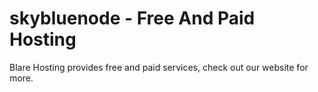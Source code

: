 # skybluenode - Free And Paid Hosting
Blare Hosting provides free and paid services, check out our website for more.
